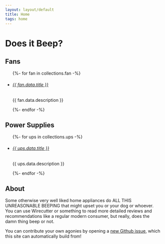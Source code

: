 ```yaml
---
layout: layout/default
title: Home
tags: home
---
```


# Does it Beep?

## Fans

<ul class="teaser-links">
  {%- for fan in collections.fan -%}
    <li>
      <h6>
        <a href="{{ fan.url }}">{{ fan.data.title }}</a>
      </h6>
      <p>{{ fan.data.description }}</p>
    </li>
  {%- endfor -%}
</ul>

## Power Supplies

<ul class="teaser-links">
  {%- for ups in collections.ups -%}
    <li>
      <h6>
        <a href="{{ ups.url }}">{{ ups.data.title }}</a>
      </h6>
      <p>{{ ups.data.description }}</p>
    </li>
  {%- endfor -%}
</ul>

## About

Some otherwise very well liked home appliances do ALL THIS UNREASONABLE BEEPING that might upset you or your dog or whoever. You can use Wirecutter or something to read more detailed reviews and recommendations like a regular modern consumer, but really, does the damn thing beep or not.

You can contribute your own agonies by opening a [new Github issue](https://github.com/axfelix/doesitbeep/issues/new/choose), which this site can automatically build from!